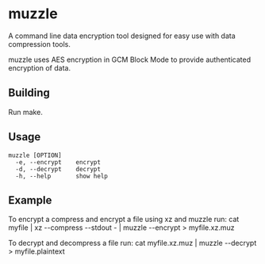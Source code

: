 # muzzle
A command line data encryption tool designed for easy use with data compression tools.

muzzle uses AES encryption in GCM Block Mode to provide authenticated encryption of data.

## Building
Run make.

## Usage
    muzzle [OPTION]
      -e, --encrypt    encrypt
      -d, --decrypt    decrypt
      -h, --help       show help

## Example

To encrypt a compress and encrypt a file using xz and muzzle run:
    cat myfile | xz --compress --stdout - | muzzle --encrypt > myfile.xz.muz

To decrypt and decompress a file run:
    cat myfile.xz.muz | muzzle --decrypt > myfile.plaintext

